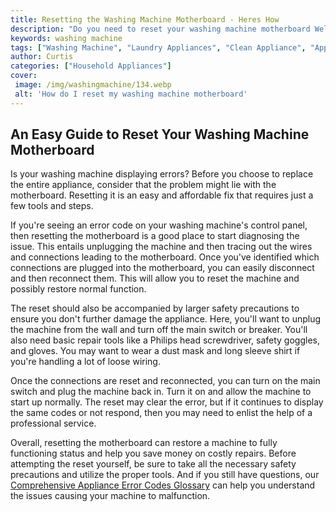 ```yaml
---
title: Resetting the Washing Machine Motherboard - Heres How
description: "Do you need to reset your washing machine motherboard Well show you everything you need to know so you can make sure your washing machine is running optimally"
keywords: washing machine
tags: ["Washing Machine", "Laundry Appliances", "Clean Appliance", "Appliance Installation"]
author: Curtis
categories: ["Household Appliances"]
cover: 
 image: /img/washingmachine/134.webp
 alt: 'How do I reset my washing machine motherboard'
---
```

## An Easy Guide to Reset Your Washing Machine Motherboard 
Is your washing machine displaying errors? Before you choose to replace the entire appliance, consider that the problem might lie with the motherboard. Resetting it is an easy and affordable fix that requires just a few tools and steps. 

If you're seeing an error code on your washing machine's control panel, then resetting the motherboard is a good place to start diagnosing the issue. This entails unplugging the machine and then tracing out the wires and connections leading to the motherboard. Once you've identified which connections are plugged into the motherboard, you can easily disconnect and then reconnect them. This will allow you to reset the machine and possibly restore normal function. 

The reset should also be accompanied by larger safety precautions to ensure you don't further damage the appliance. Here, you'll want to unplug the machine from the wall and turn off the main switch or breaker. You'll also need basic repair tools like a Philips head screwdriver, safety goggles, and gloves. You may want to wear a dust mask and long sleeve shirt if you're handling a lot of loose wiring. 

Once the connections are reset and reconnected, you can turn on the main switch and plug the machine back in. Turn it on and allow the machine to start up normally. The reset may clear the error, but if it continues to display the same codes or not respond, then you may need to enlist the help of a professional service. 

Overall, resetting the motherboard can restore a machine to fully functioning status and help you save money on costly repairs. Before attempting the reset yourself, be sure to take all the necessary safety precautions and utilize the proper tools. And if you still have questions, our [Comprehensive Appliance Error Codes Glossary](./error-codes/) can help you understand the issues causing your machine to malfunction.
